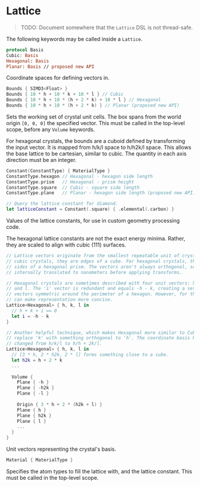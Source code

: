 # Lattice

> TODO: Document somewhere that the `Lattice` DSL is not thread-safe.

The following keywords may be called inside a `Lattice`.

```swift
protocol Basis
Cubic: Basis
Hexagonal: Basis
Planar: Basis // proposed new API
```

Coordinate spaces for defining vectors in.

```swift
Bounds { SIMD3<Float> }
Bounds { 10 * h + 10 * k + 10 * l } // Cubic
Bounds { 10 * h + 10 * (h + 2 * k) + 10 * l } // Hexagonal
Bounds { 10 * h + 10 * (h + 2 * k) } // Planar (proposed new API)
```

Sets the working set of crystal unit cells. The box spans from the world origin `[0, 0, 0]` the specified vector. This must be called in the top-level scope, before any `Volume` keywords.

For hexagonal crystals, the bounds are a cuboid defined by transforming the input vector. It is mapped from h/k/l space to h/h2k/l space. This allows the base lattice to be cartesian, similar to cubic. The quantity in each axis direction must be an integer.

```swift
Constant(ConstantType) { MaterialType }
ConstantType.hexagon // Hexagonal - hexagon side length
ConstantType.prism   // Hexagonal - prism height
ConstantType.square  // Cubic - square side length
ConstantType.plane   // Planar - hexagon side length (proposed new API)

// Query the lattice constant for diamond.
let latticeConstant = Constant(.square) { .elemental(.carbon) }
```

Values of the lattice constants, for use in custom geometry processing code.

The hexagonal lattice constants are not the exact energy minima. Rather, they are scaled to align with cubic (111) surfaces.

```swift
// Lattice vectors originate from the smallest repeatable unit of crystal. For
// cubic crystals, they are edges of a cube. For hexagonal crystals, they are
// sides of a hexagonal prism. The vectors aren't always orthogonal, so they are
// internally translated to nanometers before applying transforms.

// Hexagonal crystals are sometimes described with four unit vectors: h, k, i,
// and l. The 'i' vector is redundant and equals -h - k, creating a set of 3
// vectors symmetric around the perimeter of a hexagon. However, for the HDL, it
// can make representation more concise.
Lattice<Hexagonal> { h, k, l in
  // h + k + i == 0
  let i = -h - k
}

// Another helpful technique, which makes Hexagonal more similar to Cubic, is to
// replace 'k' with something orthogonal to 'h'. The coordinate basis has
// changed from h/k/l to h/h + 2k/l.
Lattice<Hexagonal> { h, k, l in
  // [3 * h, 2 * h2k, 2 * l] forms something close to a cube.
  let h2k = h + 2 * k
  ...
  
  Volume {
    Plane { -h }
    Plane { -h2k }
    Plane { -l }
    
    Origin { 3 * h + 2 * (h2k + l) }
    Plane { h }
    Plane { h2k }
    Plane { l }
    ...
  }
}
```

Unit vectors representing the crystal's basis.

```swift
Material { MaterialType }
```

Specifies the atom types to fill the lattice with, and the lattice constant. This must be called in the top-level scope.
